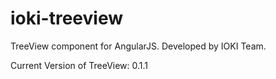 ioki-treeview
=============

TreeView component for AngularJS. Developed by IOKI Team.

Current Version of TreeView: 0.1.1